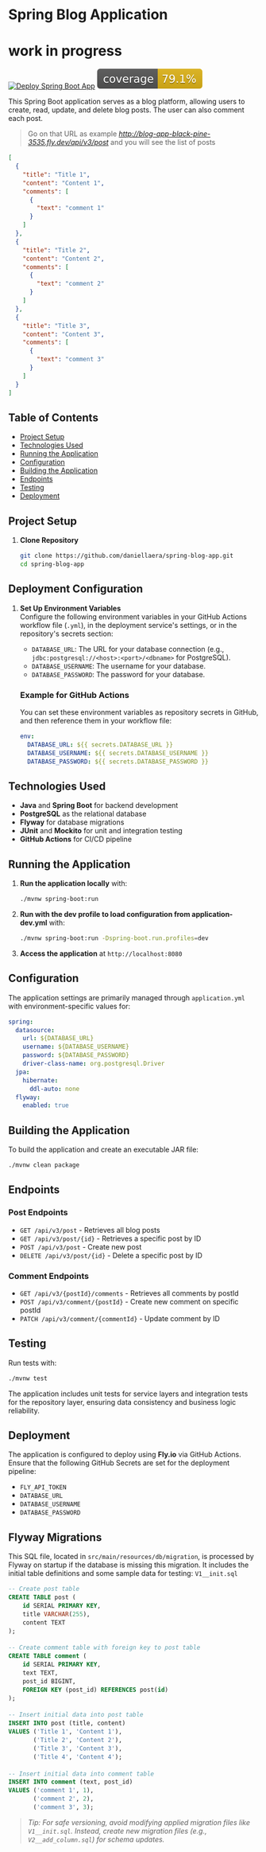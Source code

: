 # Spring Blog Application
# work in progress

[![Deploy Spring Boot App](https://github.com/daniellaera/spring-blog-app/actions/workflows/main.yml/badge.svg)](https://github.com/daniellaera/spring-blog-app/actions/workflows/main.yml)
![Coverage](https://raw.githubusercontent.com/daniellaera/spring-blog-app/badges/badges/jacoco.svg)

This Spring Boot application serves as a blog platform, allowing users to create, read, update, and delete blog posts. The user can also comment each post.

> Go on that URL as example *http://blog-app-black-pine-3535.fly.dev/api/v3/post* and you will see the list of posts
```json
[
  {
    "title": "Title 1",
    "content": "Content 1",
    "comments": [
      {
        "text": "comment 1"
      }
    ]
  },
  {
    "title": "Title 2",
    "content": "Content 2",
    "comments": [
      {
        "text": "comment 2"
      }
    ]
  },
  {
    "title": "Title 3",
    "content": "Content 3",
    "comments": [
      {
        "text": "comment 3"
      }
    ]
  }
]
```

## Table of Contents

- [Project Setup](#project-setup)
- [Technologies Used](#technologies-used)
- [Running the Application](#running-the-application)
- [Configuration](#configuration)
- [Building the Application](#building-the-application)
- [Endpoints](#endpoints)
- [Testing](#testing)
- [Deployment](#deployment)

## Project Setup

1. **Clone Repository**
   ```bash
   git clone https://github.com/daniellaera/spring-blog-app.git
   cd spring-blog-app
   ```

## Deployment Configuration

1. **Set Up Environment Variables**  
   Configure the following environment variables in your GitHub Actions workflow file (`.yml`), in the deployment service's settings, or in the repository's secrets section:

   - `DATABASE_URL`: The URL for your database connection (e.g., `jdbc:postgresql://<host>:<port>/<dbname>` for PostgreSQL).
   - `DATABASE_USERNAME`: The username for your database.
   - `DATABASE_PASSWORD`: The password for your database.

   ### Example for GitHub Actions
   You can set these environment variables as repository secrets in GitHub, and then reference them in your workflow file:

   ```yaml
   env:
     DATABASE_URL: ${{ secrets.DATABASE_URL }}
     DATABASE_USERNAME: ${{ secrets.DATABASE_USERNAME }}
     DATABASE_PASSWORD: ${{ secrets.DATABASE_PASSWORD }}

## Technologies Used

- **Java** and **Spring Boot** for backend development
- **PostgreSQL** as the relational database
- **Flyway** for database migrations
- **JUnit** and **Mockito** for unit and integration testing
- **GitHub Actions** for CI/CD pipeline

## Running the Application

1. **Run the application locally** with:
   ```bash
   ./mvnw spring-boot:run
   ```

2. **Run with the dev profile to load configuration from application-dev.yml** with:
   ```bash
   ./mvnw spring-boot:run -Dspring-boot.run.profiles=dev
   ```

3. **Access the application** at `http://localhost:8080`

## Configuration

The application settings are primarily managed through `application.yml` with environment-specific values for:
```yaml
spring:
  datasource:
    url: ${DATABASE_URL}
    username: ${DATABASE_USERNAME}
    password: ${DATABASE_PASSWORD}
    driver-class-name: org.postgresql.Driver
  jpa:
    hibernate:
      ddl-auto: none
  flyway:
    enabled: true
```

## Building the Application

To build the application and create an executable JAR file:
```bash
./mvnw clean package
```

## Endpoints

### Post Endpoints
- `GET /api/v3/post` - Retrieves all blog posts
- `GET /api/v3/post/{id}` - Retrieves a specific post by ID
- `POST /api/v3/post` - Create new post
- `DELETE /api/v3/post/{id}` - Delete a specific post by ID

### Comment Endpoints
- `GET /api/v3/{postId}/comments` - Retrieves all comments by postId
- `POST /api/v3/comment/{postId}` - Create new comment on specific postId
- `PATCH /api/v3/comment/{commentId}` - Update comment by ID

## Testing

Run tests with:
```bash
./mvnw test
```
The application includes unit tests for service layers and integration tests for the repository layer, ensuring data consistency and business logic reliability.

## Deployment

The application is configured to deploy using **Fly.io** via GitHub Actions. Ensure that the following GitHub Secrets are set for the deployment pipeline:
- `FLY_API_TOKEN`
- `DATABASE_URL`
- `DATABASE_USERNAME`
- `DATABASE_PASSWORD`

## Flyway Migrations
This SQL file, located in `src/main/resources/db/migration`, is processed by Flyway on startup if the database is missing this migration. It includes the initial table definitions and some sample data for testing:
`V1__init.sql`
```sql
-- Create post table
CREATE TABLE post (
    id SERIAL PRIMARY KEY,
    title VARCHAR(255),
    content TEXT
);

-- Create comment table with foreign key to post table
CREATE TABLE comment (
    id SERIAL PRIMARY KEY,
    text TEXT,
    post_id BIGINT,
    FOREIGN KEY (post_id) REFERENCES post(id)
);

-- Insert initial data into post table
INSERT INTO post (title, content)
VALUES ('Title 1', 'Content 1'),
       ('Title 2', 'Content 2'),
       ('Title 3', 'Content 3'),
       ('Title 4', 'Content 4');

-- Insert initial data into comment table
INSERT INTO comment (text, post_id)
VALUES ('comment 1', 1),
       ('comment 2', 2),
       ('comment 3', 3);
```

> *Tip: For safe versioning, avoid modifying applied migration files like `V1__init.sql`. Instead, create new migration files (e.g., `V2__add_column.sql`) for schema updates.*